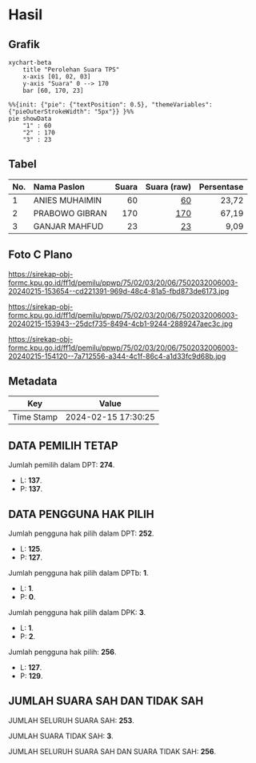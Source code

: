 # Hasil

## Grafik

```mermaid
xychart-beta
    title "Perolehan Suara TPS"
    x-axis [01, 02, 03]
    y-axis "Suara" 0 --> 170
    bar [60, 170, 23]
```

```mermaid
%%{init: {"pie": {"textPosition": 0.5}, "themeVariables": {"pieOuterStrokeWidth": "5px"}} }%%
pie showData
    "1" : 60
    "2" : 170
    "3" : 23
```

## Tabel

| No. | Nama Paslon    | Suara | Suara (raw) | Persentase |
|:--- |:-------------- | -----:| -----------:| ----------:|
| 1   | ANIES MUHAIMIN | 60    | [60][p-1]   | 23,72      |
| 2   | PRABOWO GIBRAN | 170   | [170][p-2]  | 67,19      |
| 3   | GANJAR MAHFUD  | 23    | [23][p-3]   | 9,09       |


[p-1]: https://github.com/gigit-pemilu/pemilu-2024-75-gorontalo/blob/main/pilpres/hitung-suara/sub/75-gorontalo/sub/02-boalemo/sub/03-dulupi/sub/2006-tangga-jaya/sub/003-tps/sub/paslon-1.txt
[p-2]: https://github.com/gigit-pemilu/pemilu-2024-75-gorontalo/blob/main/pilpres/hitung-suara/sub/75-gorontalo/sub/02-boalemo/sub/03-dulupi/sub/2006-tangga-jaya/sub/003-tps/sub/paslon-2.txt
[p-3]: https://github.com/gigit-pemilu/pemilu-2024-75-gorontalo/blob/main/pilpres/hitung-suara/sub/75-gorontalo/sub/02-boalemo/sub/03-dulupi/sub/2006-tangga-jaya/sub/003-tps/sub/paslon-3.txt

## Foto C Plano

https://sirekap-obj-formc.kpu.go.id/ff1d/pemilu/ppwp/75/02/03/20/06/7502032006003-20240215-153654--cd221391-969d-48c4-81a5-fbd873de6173.jpg

https://sirekap-obj-formc.kpu.go.id/ff1d/pemilu/ppwp/75/02/03/20/06/7502032006003-20240215-153943--25dcf735-8494-4cb1-9244-2889247aec3c.jpg

https://sirekap-obj-formc.kpu.go.id/ff1d/pemilu/ppwp/75/02/03/20/06/7502032006003-20240215-154120--7a712556-a344-4c1f-86c4-a1d33fc9d68b.jpg


## Metadata

| Key        | Value               |
| ---------- | ------------------- |
| Time Stamp | 2024-02-15 17:30:25 |


## DATA PEMILIH TETAP

Jumlah pemilih dalam DPT: **274**.
 * L: **137**.
 * P: **137**.

## DATA PENGGUNA HAK PILIH

Jumlah pengguna hak pilih dalam DPT: **252**.
 * L: **125**.
 * P: **127**.

Jumlah pengguna hak pilih dalam DPTb: **1**.
 * L: **1**.
 * P: **0**.

Jumlah pengguna hak pilih dalam DPK: **3**.
 * L: **1**.
 * P: **2**.

Jumlah pengguna hak pilih: **256**.
 * L: **127**.
 * P: **129**.

## JUMLAH SUARA SAH DAN TIDAK SAH

JUMLAH SELURUH SUARA SAH: **253**.

JUMLAH SUARA TIDAK SAH: **3**.

JUMLAH SELURUH SUARA SAH DAN SUARA TIDAK SAH: **256**.


